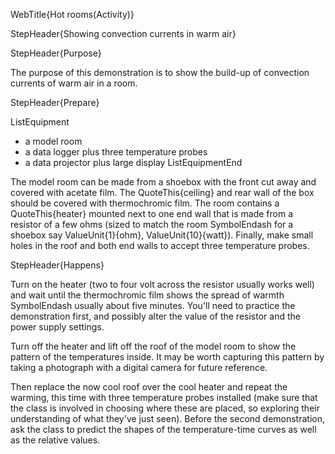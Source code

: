 WebTitle{Hot rooms(Activity)}

StepHeader{Showing convection currents in warm air}

StepHeader{Purpose}

The purpose of this demonstration is to show the build-up of convection currents of warm air in a room.

StepHeader{Prepare} 

ListEquipment
- a model room
- a data logger plus three temperature probes
- a data projector plus large display
ListEquipmentEnd

The model room can be made from a shoebox with the front cut away and covered with acetate film. The QuoteThis{ceiling} and rear wall of the box should be covered with thermochromic film. The room contains a QuoteThis{heater} mounted next to one end wall that is made from a resistor of a few ohms (sized to match the room SymbolEndash for a shoebox say ValueUnit{1}{ohm}, ValueUnit{10}{watt}). Finally, make small holes in the roof and both end walls to accept three temperature probes.

StepHeader{Happens}

Turn on the heater (two to four volt across the resistor usually works well) and wait until the thermochromic film shows the spread of warmth SymbolEndash usually about five minutes. You'll need to practice the demonstration first, and possibly alter the value of the resistor and the power supply settings.

Turn off the heater and lift off the roof of the model room to show the pattern of the temperatures inside. It may be worth capturing this pattern by taking a photograph with a digital camera for future reference.

Then replace the now cool roof over the cool heater and repeat the warming, this time with three temperature probes installed (make sure that the class is involved in choosing where these are placed, so exploring their understanding of what they've just seen). Before the second demonstration, ask the class to predict the shapes of the temperature-time curves as well as the relative values.

